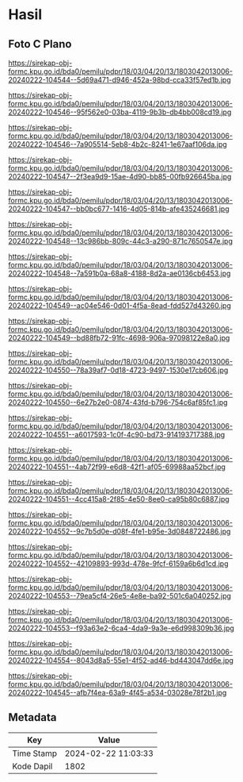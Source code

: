 # Hasil

## Foto C Plano

https://sirekap-obj-formc.kpu.go.id/bda0/pemilu/pdpr/18/03/04/20/13/1803042013006-20240222-104544--5d69a471-d946-452a-98bd-cca33f57ed1b.jpg

https://sirekap-obj-formc.kpu.go.id/bda0/pemilu/pdpr/18/03/04/20/13/1803042013006-20240222-104546--95f562e0-03ba-4119-9b3b-db4bb008cd19.jpg

https://sirekap-obj-formc.kpu.go.id/bda0/pemilu/pdpr/18/03/04/20/13/1803042013006-20240222-104546--7a905514-5eb8-4b2c-8241-1e67aaf106da.jpg

https://sirekap-obj-formc.kpu.go.id/bda0/pemilu/pdpr/18/03/04/20/13/1803042013006-20240222-104547--2f3ea9d9-15ae-4d90-bb85-00fb926645ba.jpg

https://sirekap-obj-formc.kpu.go.id/bda0/pemilu/pdpr/18/03/04/20/13/1803042013006-20240222-104547--bb0bc677-1416-4d05-814b-afe435246681.jpg

https://sirekap-obj-formc.kpu.go.id/bda0/pemilu/pdpr/18/03/04/20/13/1803042013006-20240222-104548--13c986bb-809c-44c3-a290-871c7650547e.jpg

https://sirekap-obj-formc.kpu.go.id/bda0/pemilu/pdpr/18/03/04/20/13/1803042013006-20240222-104548--7a591b0a-68a8-4188-8d2a-ae0136cb6453.jpg

https://sirekap-obj-formc.kpu.go.id/bda0/pemilu/pdpr/18/03/04/20/13/1803042013006-20240222-104549--ac04e546-0d01-4f5a-8ead-fdd527d43260.jpg

https://sirekap-obj-formc.kpu.go.id/bda0/pemilu/pdpr/18/03/04/20/13/1803042013006-20240222-104549--bd88fb72-91fc-4698-906a-97098122e8a0.jpg

https://sirekap-obj-formc.kpu.go.id/bda0/pemilu/pdpr/18/03/04/20/13/1803042013006-20240222-104550--78a39af7-0d18-4723-9497-1530e17cb606.jpg

https://sirekap-obj-formc.kpu.go.id/bda0/pemilu/pdpr/18/03/04/20/13/1803042013006-20240222-104550--6e27b2e0-0874-43fd-b796-754c6af85fc1.jpg

https://sirekap-obj-formc.kpu.go.id/bda0/pemilu/pdpr/18/03/04/20/13/1803042013006-20240222-104551--a6017593-1c0f-4c90-bd73-914193717388.jpg

https://sirekap-obj-formc.kpu.go.id/bda0/pemilu/pdpr/18/03/04/20/13/1803042013006-20240222-104551--4ab72f99-e6d8-42f1-af05-69988aa52bcf.jpg

https://sirekap-obj-formc.kpu.go.id/bda0/pemilu/pdpr/18/03/04/20/13/1803042013006-20240222-104551--4cc415a8-2f85-4e50-8ee0-ca95b80c6887.jpg

https://sirekap-obj-formc.kpu.go.id/bda0/pemilu/pdpr/18/03/04/20/13/1803042013006-20240222-104552--9c7b5d0e-d08f-4fe1-b95e-3d0848722486.jpg

https://sirekap-obj-formc.kpu.go.id/bda0/pemilu/pdpr/18/03/04/20/13/1803042013006-20240222-104552--42109893-993d-478e-9fcf-6159a6b6d1cd.jpg

https://sirekap-obj-formc.kpu.go.id/bda0/pemilu/pdpr/18/03/04/20/13/1803042013006-20240222-104553--79ea5cf4-26e5-4e8e-ba92-501c6a040252.jpg

https://sirekap-obj-formc.kpu.go.id/bda0/pemilu/pdpr/18/03/04/20/13/1803042013006-20240222-104553--f93a63e2-6ca4-4da9-9a3e-e6d998309b36.jpg

https://sirekap-obj-formc.kpu.go.id/bda0/pemilu/pdpr/18/03/04/20/13/1803042013006-20240222-104554--8043d8a5-55e1-4f52-ad46-bd443047dd6e.jpg

https://sirekap-obj-formc.kpu.go.id/bda0/pemilu/pdpr/18/03/04/20/13/1803042013006-20240222-104545--afb7f4ea-63a9-4f45-a534-03028e78f2b1.jpg


## Metadata

| Key        | Value               |
| ---------- | ------------------- |
| Time Stamp | 2024-02-22 11:03:33 |
| Kode Dapil | 1802                |



